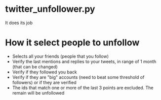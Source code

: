 # twitter_unfollower.py
It does its job

# How it select people to unfollow

* Selects all your friends (people that you follow)
* Verify the last mentions and replies to your tweets, in range of 1 month (that can be changed)
* Verify if they followed you back
* Verify if they are "big" accounts (need to beat some threshold of followers)
or if they are verified
* The ids that match one or more of the last 3 points are excluded. The remain will be unfollowed
